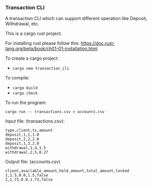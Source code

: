 ### Transaction CLI

A transaction CLI which can support different operation like Deposit, Withdrawal, etc.

This is a cargo rust project.

For installing rust please follow this: https://doc.rust-lang.org/beta/book/ch01-01-installation.html

To create a cargo project:

* ```cargo new transaction_cli```

To compile:

* ```cargo build```
* ```cargo check```


To run the program:

 ```cargo run -- transactions.csv > accounts.csv```

 Input file: (transactions.csv):

```
type,client,tx,amount
deposit,1,1,1.0
deposit,2,2,2.0
deposit,1,3,2.0
withdrawal,1,4,1.5
withdrawal,2,5,0.27
```

Output file: (accounts.csv)

```
client,available_amount,held_amount,total_amount,locked
1,1.5,0.0,1.5,false
2,1.73,0.0,1.73,false
```
